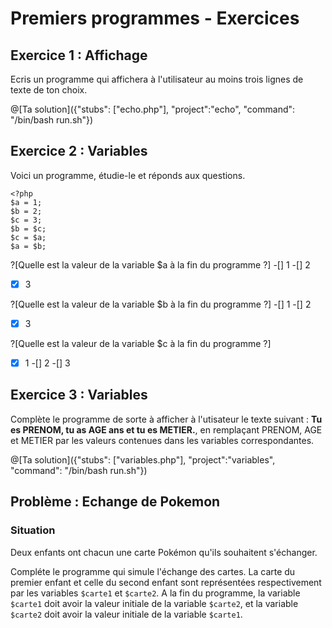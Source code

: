 # Premiers programmes - Exercices
## Exercice 1 : Affichage

Ecris un programme qui affichera à l'utilisateur au moins trois lignes de
texte de ton choix.

@[Ta solution]({"stubs": ["echo.php"], "project":"echo", "command": "/bin/bash run.sh"})

## Exercice 2 : Variables 
Voici un programme, étudie-le et réponds aux questions.
```
<?php
$a = 1;
$b = 2;
$c = 3;
$b = $c;
$c = $a;
$a = $b;
```

?[Quelle est la valeur de la variable $a à la fin du programme ?]
-[] 1
-[] 2
-[X] 3

?[Quelle est la valeur de la variable $b à la fin du programme ?]
-[] 1
-[] 2
-[X] 3

?[Quelle est la valeur de la variable $c à la fin du programme ?]
-[X] 1
-[] 2
-[] 3

## Exercice 3 : Variables
Complète le programme de sorte à afficher à l'utisateur le texte suivant : **Tu es PRENOM, tu as AGE ans et tu es METIER.**, en remplaçant PRENOM, AGE et METIER par les valeurs contenues dans les variables correspondantes.

@[Ta solution]({"stubs": ["variables.php"], "project":"variables", "command": "/bin/bash run.sh"})

## Problème : Echange de Pokemon

### Situation 
Deux enfants ont chacun une carte Pokémon qu'ils souhaitent s'échanger.

Compléte le programme qui simule l'échange des cartes. La carte du 
premier enfant et celle du second enfant sont représentées respectivement par les variables `$carte1` et `$carte2`.
A la fin du programme, la variable `$carte1` doit avoir la valeur initiale de la variable `$carte2`, et la variable `$carte2` doit avoir la valeur initiale de la variable `$carte1`.
